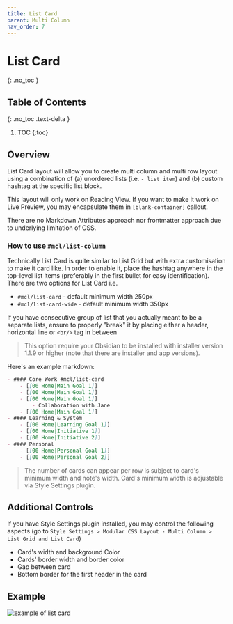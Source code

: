 ```yaml
---
title: List Card
parent: Multi Column
nav_order: 7
---
```


# List Card
{: .no_toc }

## Table of Contents
{: .no_toc .text-delta }

1. TOC
{:toc}

## Overview
List Card layout will allow you to create multi column and multi row layout using a combination of (a) unordered lists (i.e.  `- list item`) and (b) custom hashtag at the specific list block. 

This layout will only work on Reading View. If you want to make it work on Live Preview, you may encapsulate them in `[blank-container]` callout.

There are no Markdown Attributes approach nor frontmatter approach due to underlying limitation of CSS.

### How to use `#mcl/list-column`

Technically List Card is quite similar to List Grid but with extra customisation to make it card like. In order to enable it, place the hashtag anywhere in the top-level list items (preferably in the first bullet for easy identification). There are two options for List Card i.e.
- `#mcl/list-card` - default minimum width 250px
- `#mcl/list-card-wide` - default minimum width 350px

If you have consecutive group of list that you actually meant to be a separate lists, ensure to properly "break" it by placing either a header, horizontal line or `<br/>` tag in between

> This option require your Obsidian to be installed with installer version 1.1.9 or higher (note that there are installer and app versions).

Here's an example markdown:
```md
- #### Core Work #mcl/list-card
    - [[00 Home|Main Goal 1]]
    - [[00 Home|Main Goal 1]]
    - [[00 Home|Main Goal 1]]
        - Collaboration with Jane
    - [[00 Home|Main Goal 1]]
- #### Learning & System
    - [[00 Home|Learning Goal 1]]
    - [[00 Home|Initiative 1]]
    - [[00 Home|Initiative 2]]
- #### Personal
    - [[00 Home|Personal Goal 1]]
    - [[00 Home|Personal Goal 2]]
```

> The number of cards can appear per row is subject to card's minimum width and note's width. Card's minimum width is adjustable via Style Settings plugin.

## Additional Controls
If you have Style Settings plugin installed, you may control the following aspects (go to `Style Settings > Modular CSS Layout - Multi Column > List Grid and List Card`)
- Card's width and background Color
- Cards' border width and border color
- Gap between card
- Bottom border for the first header in the card

## Example
![example of list card](https://raw.githubusercontent.com/efemkay/obsidian-modular-css-layout/main/docs/assets/mc-list-card.png)
